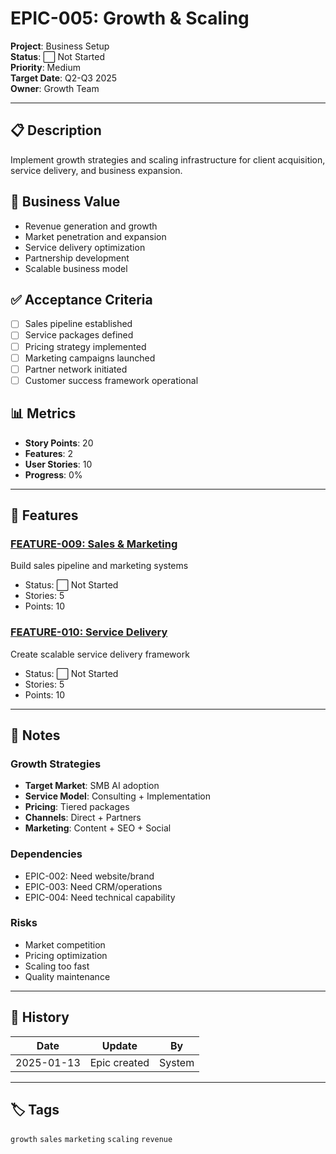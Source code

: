 # EPIC-005: Growth & Scaling

**Project**: Business Setup  
**Status**: ⬜ Not Started  
**Priority**: Medium  
**Target Date**: Q2-Q3 2025  
**Owner**: Growth Team  

---

## 📋 Description

Implement growth strategies and scaling infrastructure for client acquisition, service delivery, and business expansion.

## 🎯 Business Value

- Revenue generation and growth
- Market penetration and expansion
- Service delivery optimization
- Partnership development
- Scalable business model

## ✅ Acceptance Criteria

- [ ] Sales pipeline established
- [ ] Service packages defined
- [ ] Pricing strategy implemented
- [ ] Marketing campaigns launched
- [ ] Partner network initiated
- [ ] Customer success framework operational

## 📊 Metrics

- **Story Points**: 20
- **Features**: 2
- **User Stories**: 10
- **Progress**: 0%

---

## 🔗 Features

### [FEATURE-009: Sales & Marketing](Features/FEATURE-009-Sales-Marketing.md)
Build sales pipeline and marketing systems
- Status: ⬜ Not Started
- Stories: 5
- Points: 10

### [FEATURE-010: Service Delivery](Features/FEATURE-010-Service-Delivery.md)
Create scalable service delivery framework
- Status: ⬜ Not Started
- Stories: 5
- Points: 10

---

## 📝 Notes

### Growth Strategies
- **Target Market**: SMB AI adoption
- **Service Model**: Consulting + Implementation
- **Pricing**: Tiered packages
- **Channels**: Direct + Partners
- **Marketing**: Content + SEO + Social

### Dependencies
- EPIC-002: Need website/brand
- EPIC-003: Need CRM/operations
- EPIC-004: Need technical capability

### Risks
- Market competition
- Pricing optimization
- Scaling too fast
- Quality maintenance

---

## 🔄 History

| Date | Update | By |
|------|--------|-----|
| 2025-01-13 | Epic created | System |

---

## 🏷️ Tags

`growth` `sales` `marketing` `scaling` `revenue`